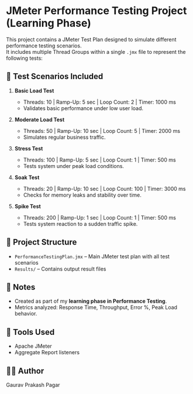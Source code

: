 # JMeter Performance Testing Project (Learning Phase)

This project contains a JMeter Test Plan designed to simulate different performance testing scenarios.  
It includes multiple Thread Groups within a single `.jmx` file to represent the following tests:

## 🧪 Test Scenarios Included
1. **Basic Load Test**  
   - Threads: 10 | Ramp-Up: 5 sec | Loop Count: 2 | Timer: 1000 ms  
   - Validates basic performance under low user load.

2. **Moderate Load Test**  
   - Threads: 50 | Ramp-Up: 10 sec | Loop Count: 5 | Timer: 2000 ms  
   - Simulates regular business traffic.

3. **Stress Test**  
   - Threads: 100 | Ramp-Up: 5 sec | Loop Count: 1 | Timer: 500 ms  
   - Tests system under peak load conditions.

4. **Soak Test**  
   - Threads: 20 | Ramp-Up: 10 sec | Loop Count: 100 | Timer: 3000 ms  
   - Checks for memory leaks and stability over time.

5. **Spike Test**  
   - Threads: 200 | Ramp-Up: 1 sec | Loop Count: 1 | Timer: 500 ms  
   - Tests system reaction to a sudden traffic spike.

## 📂 Project Structure
- `PerformanceTestingPlan.jmx` – Main JMeter test plan with all test scenarios
- `Results/` – Contains output result files

## 📌 Notes
- Created as part of my **learning phase in Performance Testing**.
- Metrics analyzed: Response Time, Throughput, Error %, Peak Load behavior.

## 🔗 Tools Used
- Apache JMeter
- Aggregate Report listeners

## 👨‍💻 Author
Gaurav Prakash Pagar
